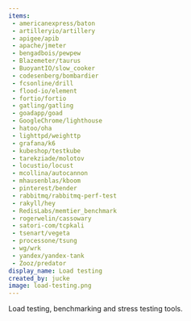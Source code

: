 ```yaml
---
items:
 - americanexpress/baton
 - artilleryio/artillery
 - apigee/apib
 - apache/jmeter
 - bengadbois/pewpew
 - Blazemeter/taurus
 - BuoyantIO/slow_cooker
 - codesenberg/bombardier
 - fcsonline/drill
 - flood-io/element
 - fortio/fortio
 - gatling/gatling
 - goadapp/goad
 - GoogleChrome/lighthouse
 - hatoo/oha
 - lighttpd/weighttp
 - grafana/k6
 - kubeshop/testkube
 - tarekziade/molotov
 - locustio/locust
 - mcollina/autocannon
 - mhausenblas/kboom
 - pinterest/bender
 - rabbitmq/rabbitmq-perf-test
 - rakyll/hey
 - RedisLabs/memtier_benchmark
 - rogerwelin/cassowary
 - satori-com/tcpkali
 - tsenart/vegeta
 - processone/tsung
 - wg/wrk
 - yandex/yandex-tank
 - Zooz/predator
display_name: Load testing
created_by: jucke
image: load-testing.png
---
```

Load testing, benchmarking and stress testing tools.
